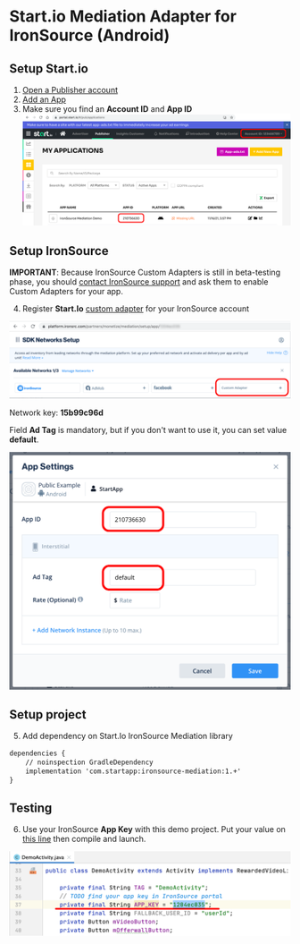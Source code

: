 # Start.io Mediation Adapter for IronSource (Android)

## Setup Start.io

1. [Open a Publisher account][1]
2. [Add an App][2]
3. Make sure you find an **Account ID** and **App ID**
![Account Id, App ID](images/01.png)

## Setup IronSource

**IMPORTANT**: Because IronSource Custom Adapters is still in beta-testing phase,
you should [contact IronSource support][5] and ask them to enable Custom Adapters for your app.

4. Register **Start.Io** [custom adapter][3] for your IronSource account

![Custom Adapter](images/02.png)

Network key: **15b99c96d**

Field **Ad Tag** is mandatory, but if you don't want to use it, you can set value **default**.

![Interstitial setup](images/03.png)

## Setup project

5. Add dependency on Start.Io IronSource Mediation library

```
dependencies {
    // noinspection GradleDependency
    implementation 'com.startapp:ironsource-mediation:1.+'
}
```

## Testing

6. Use your IronSource **App Key** with this demo project. Put your value on [this line][4] then compile and launch.

![Test with your App Key](images/04.png)

 [1]: https://support.start.io/hc/en-us/articles/202766673
 [2]: https://support.start.io/hc/en-us/articles/202766743
 [3]: https://developers.is.com/ironsource-mobile/general/custom-adapter-setup
 [4]: https://github.com/StartApp-SDK/ironsource-mediation/blob/7f9fd526375f8f6a3da6fd2945c81460a7b36cd9/Android/Java/app/src/main/java/com/ironsource/ironsourcesdkdemo/DemoActivity.java#L37
 [5]: https://ironsrc.formtitan.com/contact-us
